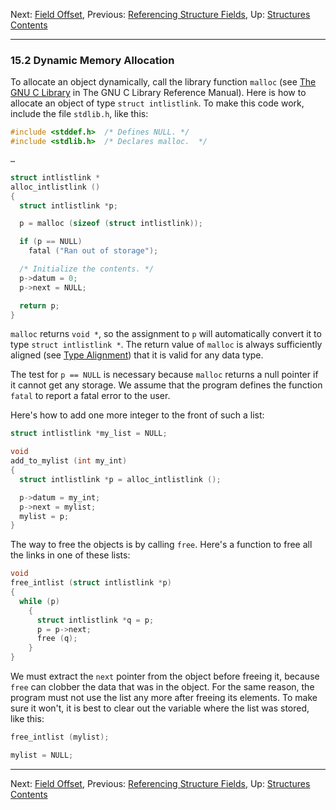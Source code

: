Next: [Field Offset](Field-Offset.md), Previous: [Referencing
Structure Fields](Referencing-Fields.md), Up:
[Structures](Structures.md)  
[Contents](index.md#SEC_Contents "Table of contents")  

------------------------------------------------------------------------


### 15.2 Dynamic Memory Allocation 


To allocate an object dynamically, call the library function `malloc`
(see [The GNU C
Library](https://www.gnu.org/software/libc/manual/html_node/Basic-Allocation.md#Basic-Allocation)
in The GNU C Library Reference Manual). Here is how to allocate an
object of type `struct intlistlink`. To make this code work, include the
file `stdlib.h`, like this:

``` C
#include <stddef.h>  /* Defines NULL. */
#include <stdlib.h>  /* Declares malloc.  */

…

struct intlistlink *
alloc_intlistlink ()
{
  struct intlistlink *p;

  p = malloc (sizeof (struct intlistlink));

  if (p == NULL)
    fatal ("Ran out of storage");

  /* Initialize the contents. */
  p->datum = 0;
  p->next = NULL;

  return p;
}
```

`malloc` returns `void *`, so the assignment to `p` will automatically
convert it to type `struct intlistlink *`. The return value of `malloc`
is always sufficiently aligned (see [Type
Alignment](Type-Alignment.md)) that it is valid for any data type.

The test for `p == NULL` is necessary because `malloc` returns a null
pointer if it cannot get any storage. We assume that the program defines
the function `fatal` to report a fatal error to the user.

Here's how to add one more integer to the front of such a list:

``` C
struct intlistlink *my_list = NULL;

void
add_to_mylist (int my_int)
{
  struct intlistlink *p = alloc_intlistlink ();

  p->datum = my_int;
  p->next = mylist;
  mylist = p;
}
```

The way to free the objects is by calling `free`. Here's a function to
free all the links in one of these lists:

``` C
void
free_intlist (struct intlistlink *p)
{
  while (p)
    {
      struct intlistlink *q = p;
      p = p->next;
      free (q);
    }
}
```

We must extract the `next` pointer from the object before freeing it,
because `free` can clobber the data that was in the object. For the same
reason, the program must not use the list any more after freeing its
elements. To make sure it won't, it is best to clear out the variable
where the list was stored, like this:

``` C
free_intlist (mylist);

mylist = NULL;
```

------------------------------------------------------------------------

Next: [Field Offset](Field-Offset.md), Previous: [Referencing
Structure Fields](Referencing-Fields.md), Up:
[Structures](Structures.md)  
[Contents](index.md#SEC_Contents "Table of contents")  
